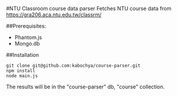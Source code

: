 #NTU Classroom course data parser
Fetches NTU course data from [https://gra206.aca.ntu.edu.tw/classrm/
]()

##Prerequisites:

* Phantom.js
* Mongo.db

##Installation
```
git clone git@github.com:kabochya/course-parser.git
npm install
node main.js
```

The results will be in the "course-parser" db, "course" collection.


